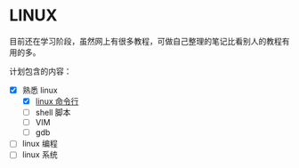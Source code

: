 # LINUX 

目前还在学习阶段，虽然网上有很多教程，可做自己整理的笔记比看别人的教程有用的多。

计划包含的内容：

- [x] 熟悉 linux
  - [x] [linux 命令行](https://github.com/jinbooooom/linux/blob/master/tools/command_line.md)
  - [ ] shell 脚本
  - [ ] VIM
  - [ ] gdb
- [ ] linux 编程
- [ ] linux 系统